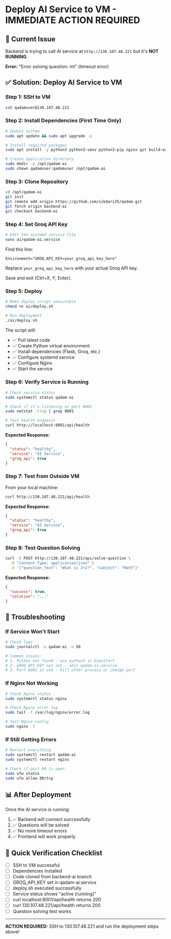 # Deploy AI Service to VM - IMMEDIATE ACTION REQUIRED

## 🚨 Current Issue

Backend is trying to call AI service at `http://130.107.48.221` but it's **NOT RUNNING**.

**Error:** "Error solving question: mt" (timeout error)

## ✅ Solution: Deploy AI Service to VM

### Step 1: SSH to VM

```bash
ssh qadamuser@130.107.48.221
```

### Step 2: Install Dependencies (First Time Only)

```bash
# Update system
sudo apt update && sudo apt upgrade -y

# Install required packages
sudo apt install -y python3 python3-venv python3-pip nginx git build-essential python3-dev

# Create application directory
sudo mkdir -p /opt/qadam-ai
sudo chown qadamuser:qadamuser /opt/qadam-ai
```

### Step 3: Clone Repository

```bash
cd /opt/qadam-ai
git init
git remote add origin https://github.com/sikdars25/qadam.git
git fetch origin backend-ai
git checkout backend-ai
```

### Step 4: Set Groq API Key

```bash
# Edit the systemd service file
nano ai/qadam-ai.service
```

Find this line:
```
Environment="GROQ_API_KEY=your_groq_api_key_here"
```

Replace `your_groq_api_key_here` with your actual Groq API key.

Save and exit (Ctrl+X, Y, Enter).

### Step 5: Deploy

```bash
# Make deploy script executable
chmod +x ai/deploy.sh

# Run deployment
./ai/deploy.sh
```

The script will:
- ✅ Pull latest code
- ✅ Create Python virtual environment
- ✅ Install dependencies (Flask, Groq, etc.)
- ✅ Configure systemd service
- ✅ Configure Nginx
- ✅ Start the service

### Step 6: Verify Service is Running

```bash
# Check service status
sudo systemctl status qadam-ai

# Check if it's listening on port 8001
sudo netstat -tlnp | grep 8001

# Test health endpoint
curl http://localhost:8001/api/health
```

**Expected Response:**
```json
{
  "status": "healthy",
  "service": "AI Service",
  "groq_api": true
}
```

### Step 7: Test from Outside VM

From your local machine:

```bash
curl http://130.107.48.221/api/health
```

**Expected Response:**
```json
{
  "status": "healthy",
  "service": "AI Service",
  "groq_api": true
}
```

### Step 8: Test Question Solving

```bash
curl -X POST http://130.107.48.221/api/solve-question \
  -H "Content-Type: application/json" \
  -d '{"question_text": "What is 2+2?", "subject": "Math"}'
```

**Expected Response:**
```json
{
  "success": true,
  "solution": "..."
}
```

## 🔧 Troubleshooting

### If Service Won't Start

```bash
# Check logs
sudo journalctl -u qadam-ai -n 50

# Common issues:
# 1. Python not found - use python3 in ExecStart
# 2. GROQ_API_KEY not set - edit qadam-ai.service
# 3. Port 8001 in use - kill other process or change port
```

### If Nginx Not Working

```bash
# Check Nginx status
sudo systemctl status nginx

# Check Nginx error log
sudo tail -f /var/log/nginx/error.log

# Test Nginx config
sudo nginx -t
```

### If Still Getting Errors

```bash
# Restart everything
sudo systemctl restart qadam-ai
sudo systemctl restart nginx

# Check if port 80 is open
sudo ufw status
sudo ufw allow 80/tcp
```

## 📊 After Deployment

Once the AI service is running:

1. ✅ Backend will connect successfully
2. ✅ Questions will be solved
3. ✅ No more timeout errors
4. ✅ Frontend will work properly

## 🎯 Quick Verification Checklist

- [ ] SSH to VM successful
- [ ] Dependencies installed
- [ ] Code cloned from backend-ai branch
- [ ] GROQ_API_KEY set in qadam-ai.service
- [ ] deploy.sh executed successfully
- [ ] Service status shows "active (running)"
- [ ] curl localhost:8001/api/health returns 200
- [ ] curl 130.107.48.221/api/health returns 200
- [ ] Question solving test works

---

**ACTION REQUIRED:** SSH to 130.107.48.221 and run the deployment steps above!
